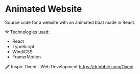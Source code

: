 # Animated Website

Source code for a website with an animated boat made in React.

⚒️ Technologies used:
- React
- TypeScript
- WindiCSS
- FramerMotion

🖋️ Inspo:
Oxeni - Web Development
https://dribbble.com/Oxeni
